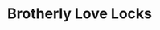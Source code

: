 ---
pid: LLA36
title: Brotherly Love Locks
location_transcription: Love Park or Parkway
zipcode: '19149'
outside_phl: 
neighborhood: Frankford
age: '12'
age_range: 6-13
instagram: 
image_file_name: LLA_36.jpg
proposal_transcription: Just like Paris we should have a place to place of locks ->
  like the bridge/fence in Paris. We are the City of Brotherly Love so why not!
topic: Brotherly Love,Philadelphia
topic_summary: 0, 0
type: Infrastructure,Interactive,Space,Concrete
keywords_other: 
credit: Brianna Arce
image_labels: 
twitter: musicalbri10
facebook: 
permalink: "/monuments/lla36/"
layout: item-page
---